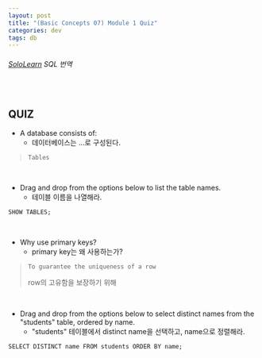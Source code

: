 ```yaml
---
layout: post
title: "(Basic Concepts 07) Module 1 Quiz"
categories: dev
tags: db
---
```


###### [SoloLearn](https://www.sololearn.com/) SQL 번역

<br>

## QUIZ

- A database consists of:
  - 데이터베이스는 ...로 구성된다.

> `Tables`

<br>

- Drag and drop from the options below to list the table names.
  - 테이블 이름을 나열해라.

```mysql
SHOW TABLES;
```

<br>

- Why use primary keys?
  - primary key는 왜 사용하는가?

> `To guarantee the uniqueness of a row`
>
> row의 고유함을 보장하기 위해

<br>

- Drag and drop from the options below to select distinct names from the "students" table, ordered by name.
  - "students" 테이블에서 distinct name을 선택하고, name으로 정렬해라.

```mysql
SELECT DISTINCT name FROM students ORDER BY name;
```

<br>